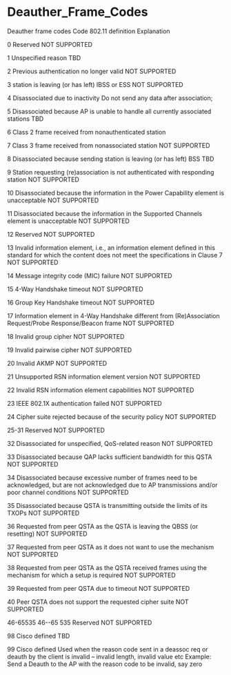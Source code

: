 # Deauther_Frame_Codes
Deauther frame codes 
Code	802.11 definition	Explanation

0	Reserved	NOT SUPPORTED

1	Unspecified reason	TBD

2	Previous authentication no longer valid	NOT SUPPORTED

3	station is leaving (or has left) IBSS or ESS	NOT SUPPORTED

4	Disassociated due to inactivity	Do not send any data after association;

5	Disassociated because AP is unable to handle all currently associated stations	TBD

6	Class 2 frame received from nonauthenticated station	

7	Class 3 frame received from nonassociated station	NOT SUPPORTED

8	Disassociated because sending station is leaving (or has left) BSS	TBD

9	Station requesting (re)association is not authenticated with responding station	NOT SUPPORTED

10	Disassociated because the information in the Power Capability element is unacceptable	NOT SUPPORTED

11	Disassociated because the information in the Supported Channels element is unacceptable	NOT SUPPORTED

12	Reserved	NOT SUPPORTED

13	Invalid information element, i.e., an information element defined in this standard for
which the content does not meet the specifications in Clause 7	NOT SUPPORTED

14	Message integrity code (MIC) failure	NOT SUPPORTED

15	4-Way Handshake timeout	NOT SUPPORTED

16	Group Key Handshake timeout	NOT SUPPORTED

17	Information element in 4-Way Handshake different from (Re)Association Request/Probe
Response/Beacon frame	NOT SUPPORTED

18	Invalid group cipher	NOT SUPPORTED

19	Invalid pairwise cipher	NOT SUPPORTED

20	Invalid AKMP	NOT SUPPORTED

21	Unsupported RSN information element version	NOT SUPPORTED

22	Invalid RSN information element capabilities	NOT SUPPORTED

23	IEEE 802.1X authentication failed	NOT SUPPORTED

24	Cipher suite rejected because of the security policy	NOT SUPPORTED

25-31	Reserved	NOT SUPPORTED

32	Disassociated for unspecified, QoS-related reason	NOT SUPPORTED

33	Disassociated because QAP lacks sufficient bandwidth for this QSTA	NOT SUPPORTED

34	Disassociated because excessive number of frames need to be acknowledged, but are not
acknowledged due to AP transmissions and/or poor channel conditions	NOT SUPPORTED

35	Disassociated because QSTA is transmitting outside the limits of its TXOPs	NOT SUPPORTED

36	Requested from peer QSTA as the QSTA is leaving the QBSS (or resetting)	NOT SUPPORTED

37	Requested from peer QSTA as it does not want to use the mechanism	NOT SUPPORTED

38	Requested from peer QSTA as the QSTA received frames using the mechanism for which
a setup is required	NOT SUPPORTED

39	Requested from peer QSTA due to timeout	NOT SUPPORTED

40	Peer QSTA does not support the requested cipher suite	NOT SUPPORTED

46-65535	46--65 535 Reserved	NOT SUPPORTED

98	Cisco defined	TBD

99	Cisco defined
Used when the reason code sent in a deassoc req or deauth by the client is invalid – invalid length, invalid value etc	Example: Send a Deauth to the AP with the reason code to be invalid, say zero
 
